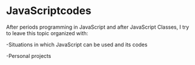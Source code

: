 # JavaScriptcodes
After periods programming in JavaScript and after JavaScript Classes, I try to leave this topic organized with: 
 
-Situations in which JavaScript can be used and its codes  

-Personal projects

